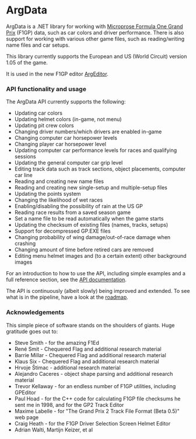 # ArgData

ArgData is a .NET library for working with [Microprose Formula One Grand Prix](https://en.wikipedia.org/wiki/Formula_One_Grand_Prix_(video_game)) (F1GP) data, such as car colors and driver performance. There is also support for working with various other game files, such as reading/writing name files and car setups.

This library currently supports the European and US (World Circuit) version 1.05 of the game.

It is used in the new F1GP editor [ArgEditor](http://www.argtools.com/argeditor).


### API functionality and usage

The ArgData API currently supports the following:

* Updating car colors
* Updating helmet colors (in-game, not menu)
* Updating pit crew colors
* Changing driver numbers/which drivers are enabled in-game
* Changing computer car horsepower levels
* Changing player car horsepower level
* Updating computer car performance levels for races and qualifying sessions
* Updating the general computer car grip level
* Editing track data such as track sections, object placements, computer car line
* Reading and creating new name files
* Reading and creating new single-setup and multiple-setup files
* Updating the points system
* Changing the likelihood of wet races
* Enabling/disabling the possibility of rain at the US GP
* Reading race results from a saved season game
* Set a name file to be read automatically when the game starts
* Updating the checksum of existing files (names, tracks, setups)
* Support for decompressed GP.EXE files
* Changing probability of wing damage/out-of-race damage when crashing
* Changing amount of time before retired cars are removed
* Editing menu helmet images and (to a certain extent) other background images

For an introduction to how to use the API, including simple examples and a full reference section,
see the [API documentation](http://www.argtools.com/argdata).

The API is continuously (albeit slowly) being improved and extended. To see what is in the pipeline,
have a look at the [roadmap](ROADMAP.md).


### Acknowledgements

This simple piece of software stands on the shoulders of giants. Huge gratitude goes out to:

* Steve Smith - for the amazing F1Ed
* René Smit - Chequered Flag and additional research material
* Barrie Millar - Chequered Flag and additional research material
* Klaus Six - Chequered Flag and additional research material
* Hrvoje Štimac - additional research material
* Alejandro Caceres - object shape parsing and additional research material
* Trevor Kellaway - for an endless number of F1GP utilities, including GPEditor
* Paul Hoad - for the C++ code for calculating F1GP file checksums he sent me in 1998, and for the GP2 Track Editor
* Maxime Labelle - for "The Grand Prix 2 Track File Format (Beta 0.5)" web page
* Craig Heath - for the F1GP Driver Selection Screen Helmet Editor
* Adrian Walti, Martijn Keizer, et al
